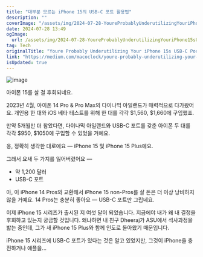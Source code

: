 ```yaml
---
title: "대부분 모르는 iPhone 15의 USB-C 포트 활용법"
description: ""
coverImage: "/assets/img/2024-07-28-YoureProbablyUnderutilizingYouriPhone15sUSB-CPort_0.png"
date: 2024-07-28 13:49
ogImage: 
  url: /assets/img/2024-07-28-YoureProbablyUnderutilizingYouriPhone15sUSB-CPort_0.png
tag: Tech
originalTitle: "Youre Probably Underutilizing Your iPhone 15s USB-C Port"
link: "https://medium.com/macoclock/youre-probably-underutilizing-your-iphone-15-s-usb-c-port-fa094b71ba9d"
isUpdated: true
---
```






![image](/assets/img/2024-07-28-YoureProbablyUnderutilizingYouriPhone15sUSB-CPort_0.png)

아이폰 15를 살 걸 후회되네요.

2023년 4월, 아이폰 14 Pro & Pro Max의 다이나믹 아일랜드가 매력적으로 다가왔어요. 개인용 한 대와 iOS 베타 테스트를 위해 한 대를 각각 $1,560, $1,660에 구입했죠.

만약 5개월만 더 참았다면, 다이나믹 아일랜드와 USB-C 포트를 갖춘 아이폰 두 대를 각각 $950, $1050에 구입할 수 있었을 거에요.

<div class="content-ad"></div>

응, 정확히 생각한 대로에요 — iPhone 15 및 iPhone 15 Plus에요.

그래서 요새 두 가지를 잃어버렸어요 —

- 약 1,200 달러
- USB-C 포트

아, 이 iPhone 14 Pros와 교환해서 iPhone 15 non-Pros를 살 돈은 더 이상 낭비하지 않을 거예요. 14 Pros는 충분히 좋아요 — USB-C 포트만 그립네요.

<div class="content-ad"></div>

이제 iPhone 15 시리즈가 출시된 지 여섯 달이 되었습니다. 지금에야 내가 왜 내 결정을 후회하고 있는지 궁금할 것입니다. 왜냐하면 내 친구 Dheeraj가 ASU에서 석사과정을 밟는 중인데, 그가 새 iPhone 15 Plus와 함께 인도로 돌아왔기 때문입니다.

iPhone 15 시리즈에 USB-C 포트가 있다는 것은 알고 있었지만, 그것이 iPhone을 충전하거나 애플을...